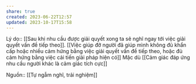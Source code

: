 ```yaml
---
share: true
created: 2023-06-22T12:57
updated: 2023-10-17T15:58
---
```

Lý do:: [[Sau khi nhu cầu được giải quyết xong ta sẽ nghĩ ngay tới việc giải quyết vấn đề tiếp theo]]. [[Việc giúp đỡ người đã giúp mình không đủ khẩn cấp hoặc nhiều cảm hứng bằng việc giải quyết vấn đề tiếp theo, hoặc đủ cảm hứng bằng việc cải tiến giải pháp hiện có]]
Mặc dù [[Cảm giác đáp ứng nhu cầu người khác là cảm giác tích cực]]

Nguồn:: [[Tự ngẫm nghĩ, trải nghiệm]]
